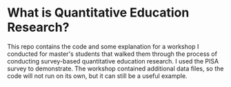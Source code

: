# What is Quantitative Education Research?

This repo contains the code and some explanation for a workshop I conducted for master's students that walked them through the process of conducting survey-based quantitative education research. I used the PISA survey to demonstrate. The workshop contained additional data files, so the code will not run on its own, but it can still be a useful example.
